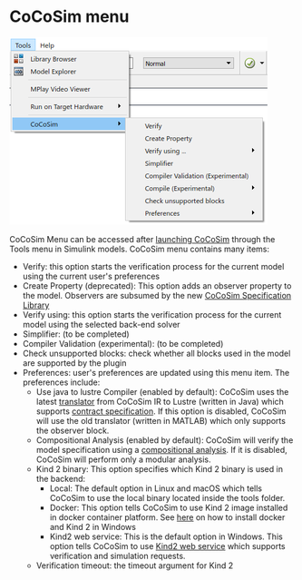 # CoCoSim menu

![Kind Library](https://github.com/coco-team/cocoSim2/blob/master/doc/images/menu.png)

CoCoSim Menu can be accessed after [launching CoCoSim](https://github.com/coco-team/cocoSim2/blob/master/doc/installation.md#launching) through the Tools menu in Simulink models. CoCoSim menu contains many items:

+ Verify: this option starts the verification process for the current model using the current user's preferences 
+ Create Property (deprecated): This option adds an observer property to the model. Observers are subsumed by the new [CoCoSim Specification Library](https://github.com/coco-team/cocoSim2/blob/master/doc/specificationLibrary.md)
+ Verify using: this option starts the verification process for the current model using the selected back-end solver 
+ Simplifier: (to be completed)
+ Compiler Validation (experimental): (to be completed)
+ Check unsupported blocks: check whether all blocks used in the model are supported by the plugin
+ Preferences: user's preferences are updated using this menu item. The preferences include: 
   + Use java to lustre Compiler (enabled by default): CoCoSim uses the latest [translator](https://github.com/coco-team/ir2lustre) from CoCoSim IR to Lustre (written in Java) which supports [contract specification](https://github.com/coco-team/cocoSim2/blob/master/doc/specificationLibrary.md). If this option is disabled, CoCoSim will use the old translator (written in MATLAB) which only supports the observer block. 
   + Compositional Analysis (enabled by default): CoCoSim will verify the model specification using a [compositional analysis](https://github.com/coco-team/cocoSim2/blob/master/doc/compositionalAnalysis.md). If it is disabled, CoCoSim will perform only a modular analysis.
   + Kind 2 binary: This option specifies which Kind 2 binary is used in the backend:
     + Local: The default option in Linux and macOS which tells CoCoSim to use the local binary located inside the tools folder. 
     + Docker: This option tells CoCoSim to use Kind 2 image installed in docker container platform. See [here](https://github.com/coco-team/cocoSim2/blob/master/doc/installation.md#docker) on how to install docker and Kind 2 in Windows
     + Kind2 web service: This is the default option in Windows. This option tells CoCoSim to use [Kind2 web service](https://github.com/kind2-mc/kind2-webservices/wiki) which supports verification and simulation requests. 
   + Verification timeout: the timeout argument for Kind 2 
